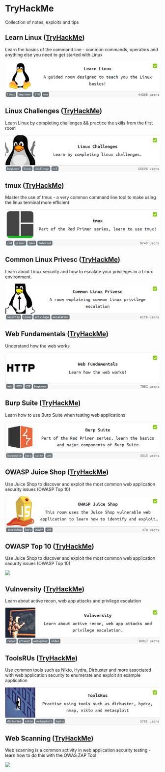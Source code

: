 # TryHackMe
Collection of notes, exploits and tips

## Learn Linux ([TryHackMe](https://tryhackme.com/room/zthlinux))
Learn the basics of the command line - common commands, operators and anything else you need to get started with Linux

[<img src="https://github.com/ComplexSec/tryhackme/blob/master/Learn%20Linux/images/learnlinux.png">](https://github.com/ComplexSec/tryhackme/tree/master/Learn%20Linux)

## Linux Challenges ([TryHackMe](https://tryhackme.com/room/linuxctf))
Learn Linux by completing challenges && practice the skills from the first room

[<img src="https://github.com/ComplexSec/tryhackme/blob/master/Linux%20Challenges/images/linuxchallenges.png">](https://github.com/ComplexSec/tryhackme/tree/master/Linux%20Challenges)

## tmux ([TryHackMe](https://tryhackme.com/room/rptmux))
Master the use of tmux - a very common command line tool to make using the linux terminal more efficient

[<img src="https://github.com/ComplexSec/tryhackme/blob/master/tmux/images/tmux.png">](https://github.com/ComplexSec/tryhackme/tree/master/tmux)

## Common Linux Privesc ([TryHackMe](https://tryhackme.com/room/commonlinuxprivesc))
Learn about Linux security and how to escalate your privileges in a Linux environment.

[<img src="https://github.com/ComplexSec/tryhackme/blob/master/Common%20Linux%20Privesc/images/commonlinuxprivesc.png">](https://github.com/ComplexSec/tryhackme/tree/master/Common%20Linux%20Privesc)

## Web Fundamentals ([TryHackMe](https://tryhackme.com/room/webfundamentals))
Understand how the web works

[<img src="https://github.com/ComplexSec/tryhackme/blob/master/Web%20Fundamentals/images/web_fundamentals.png">](https://github.com/ComplexSec/tryhackme/tree/master/Web%20Fundamentals)

## Burp Suite ([TryHackMe](https://tryhackme.com/room/rpburpsuite))
Learn how to use Burp Suite when testing web applications

[<img src="https://github.com/ComplexSec/tryhackme/blob/master/Burp%20Suite/images/burp_suite.png">](https://github.com/ComplexSec/tryhackme/tree/master/Burp%20Suite)

## OWASP Juice Shop ([TryHackMe](https://tryhackme.com/room/owaspjuiceshop))
Use Juice Shop to discover and exploit the most common web application security issues (OWASP Top 10)

[<img src="https://github.com/ComplexSec/tryhackme/blob/master/OWASP%20Juice%20Shop/images/owasp_juice_shop.png">](https://github.com/ComplexSec/tryhackme/tree/master/OWASP%20Juice%20Shop)

## OWASP Top 10 ([TryHackMe](https://tryhackme.com/room/owasptop10))
Use Juice Shop to discover and exploit the most common web application security issues (OWASP Top 10)

[<img src="https://github.com/ComplexSec/tryhackme/blob/master/OWASP%20Top%2010/images/top10.png">](https://github.com/ComplexSec/tryhackme/tree/master/OWASP%20Top%2010)

## Vulnversity ([TryHackMe](https://tryhackme.com/room/vulnversity))
Learn about active recon, web app attacks and privilege escalation

[<img src="https://github.com/ComplexSec/tryhackme/blob/master/Vulnversity/images/vulnversity.png">](https://github.com/ComplexSec/tryhackme/tree/master/Vulnversity)

## ToolsRUs ([TryHackMe](https://tryhackme.com/room/toolsrus))
Use common tools such as Nikto, Hydra, Dirbuster and more associated with web application security to enumerate and exploit an example application

[<img src="https://github.com/ComplexSec/tryhackme/blob/master/ToolsRUs/images/toolsrus.png">](https://github.com/ComplexSec/tryhackme/tree/master/ToolsRUs)

## Web Scanning ([TryHackMe](https://tryhackme.com/room/rpwebscanning))
Web scanning is a common activity in web application security testing - learn how to do this with the OWAS ZAP Tool

[<img src="https://github.com/ComplexSec/tryhackme/blob/master/Web%Scanning/images/web_scanning.png">](https://github.com/ComplexSec/tryhackme/tree/master/Web%20Scanning)